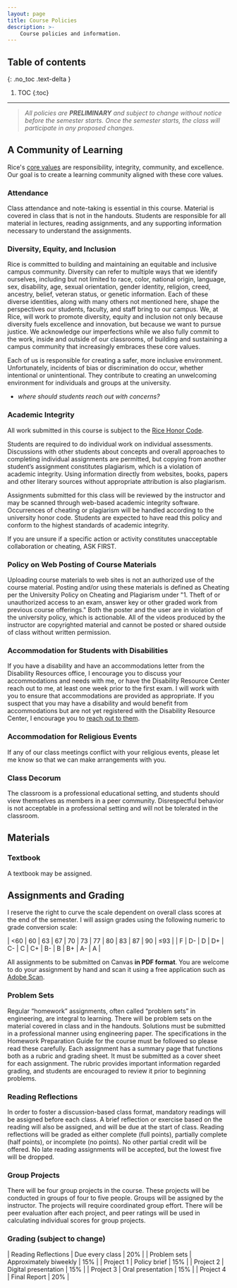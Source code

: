 ```yaml
---
layout: page
title: Course Policies
description: >-
    Course policies and information.
---
```


## Table of contents
{: .no_toc .text-delta }

1. TOC
{:toc}

---

> _All policies are **PRELIMINARY** and subject to change without notice before the semester starts. Once the semester starts, the class will participate in any proposed changes._

## A Community of Learning

Rice's [core values](https://www.rice.edu/mission-values) are responsibility, integrity, community, and excellence.
Our goal is to create a learning community aligned with these core values.

### Attendance

Class attendance and note-taking is essential in this course.
Material is covered in class that is not in the handouts.
Students are responsible for all material in lectures, reading assignments, and any supporting information necessary to understand the assignments.

### Diversity, Equity, and Inclusion

Rice is committed to building and maintaining an equitable and inclusive campus community.
Diversity can refer to multiple ways that we identify ourselves, including but not limited to race, color, national origin, language, sex, disability, age, sexual orientation, gender identity, religion, creed, ancestry, belief, veteran status, or genetic information.
Each of these diverse identities, along with many others not mentioned here, shape the perspectives our students, faculty, and staff bring to our campus.
We, at Rice, will work to promote diversity, equity and inclusion not only because diversity fuels excellence and innovation, but because we want to pursue justice.
We acknowledge our imperfections while we also fully commit to the work, inside and outside of our classrooms, of building and sustaining a campus community that increasingly embraces these core values.

Each of us is responsible for creating a safer, more inclusive environment.
Unfortunately, incidents of bias or discrimination do occur, whether intentional or unintentional.
They contribute to creating an unwelcoming environment for individuals and groups at the university.

- *where should students reach out with concerns?*

### Academic Integrity

All work submitted in this course is subject to the [Rice Honor Code](http://honor.rice.edu/).

Students are required to do individual work on individual assessments.
Discussions with other students about concepts and overall approaches to completing individual assignments are permitted, but copying from another student’s assignment constitutes plagiarism, which is a violation of academic integrity.
Using information directly from websites, books, papers and other literary sources without appropriate attribution is also plagiarism.

Assignments submitted for this class will be reviewed by the instructor and may be scanned through web-based academic integrity software.
Occurrences of cheating or plagiarism will be handled according to the university honor code.
Students are expected to have read this policy and conform to the highest standards of academic integrity.

If you are unsure if a specific action or activity constitutes unacceptable collaboration or cheating, ASK FIRST.

### Policy on Web Posting of Course Materials

Uploading course materials to web sites is not an authorized use of the course material. Posting and/or using these materials is defined as Cheating per the University Policy on Cheating and Plagiarism under "1. Theft of or unauthorized access to an exam, answer key or other graded work from previous course offerings."  Both the poster and the user are in violation of the university policy, which is actionable. All of the videos produced by the instructor are copyrighted material and cannot be posted or shared outside of class without written permission.

### Accommodation for Students with Disabilities

If you have a disability and have an accommodations letter from the Disability Resources office, I encourage you to discuss your accommodations and needs with me, or have the Disability Resource Center  reach out to me, at least one week prior to the first exam.
I will work with you to ensure that accommodations are provided as appropriate.
If you suspect that you may have a disability and would benefit from accommodations but are not yet registered with the Disability Resource Center, I encourage you to [reach out to them](https://drc.rice.edu/).

### Accommodation for Religious Events

If any of our class meetings conflict with your religious events, please let me know so that we can make arrangements with you.

### Class Decorum

The classroom is a professional educational setting, and students should view themselves as members in a peer community.
Disrespectful behavior is not acceptable in a professional setting and will not be tolerated in the classroom.  

## Materials

### Textbook

A textbook may be assigned.

## Assignments and Grading

I reserve the right to curve the scale dependent on overall class scores at the end of the semester.
I will assign grades using the following numeric to grade conversion scale:

| <60 | 60 | 63 | 67 | 70 | 73 | 77 | 80 | 83 | 87 | 90 | ≤93 |
| F   |  D- | D | D+ | C- | C  | C+ | B- | B  | B+ | A- | A   |

All assignments to be submitted on Canvas **in PDF format**.
You are welcome to do your assignment by hand and scan it using a free application such as [Adobe Scan](https://acrobat.adobe.com/us/en/mobile/scanner-app.html).

### Problem Sets

Regular “homework” assignments, often called “problem sets” in engineering, are integral to learning.  There will be problem sets on the material covered in class and in the handouts.  Solutions must be submitted in a professional manner using engineering paper.  The specifications in the Homework Preparation Guide for the course must be followed so please read these carefully.  Each assignment has a summary page that functions both as a rubric and grading sheet.  It must be submitted as a cover sheet for each assignment.  The rubric provides important information regarded grading, and students are encouraged to review it prior to beginning problems.  

### Reading Reflections

In order to foster a discussion-based class format, mandatory readings will be assigned before each class.
A brief reflection or exercise based on the reading will also be assigned, and will be due at the start of class.
Reading reflections will be graded as either complete (full points), partially complete (half points), or incomplete (no points).
No other partial credit will be offered.
No late reading assignments will be accepted, but the lowest five will be dropped.

### Group Projects

There will be four group projects in the course.
These projects will be conducted in groups of four to five people.
Groups will be assigned by the instructor.
The projects will require coordinated group effort.
There will be peer evaluation after each project, and peer ratings will be used in calculating individual scores for group projects.

### Grading (subject to change)

| Reading Reflections   | Due every class   | 20% |
| Problem sets   | Approximately biweekly   | 15% |
| Project 1   | Policy brief | 15%  |
| Project 2   | Digital presentation | 15% |
| Project 3   | Oral presentation | 15% |
| Project 4   | Final Report | 20% |
